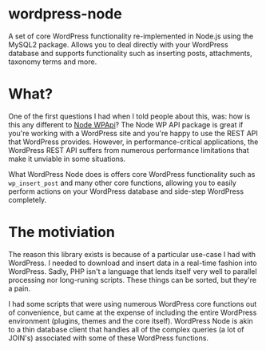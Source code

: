 # wordpress-node
A set of core WordPress functionality re-implemented in Node.js using the MySQL2 package. Allows you to deal directly with your WordPress database and supports functionality such as inserting posts, attachments, taxonomy terms and more.

# What?

One of the first questions I had when I told people about this, was: how is this any different to [Node WPApi](https://github.com/WP-API/node-wpapi)? The Node WP API package is great if you're working with a WordPress site and you're happy to use the REST API that WordPress provides. However, in performance-critical applications, the WordPress REST API suffers from numerous performance limitations that make it unviable in some situations.

What WordPress Node does is offers core WordPress functionality such as `wp_insert_post` and many other core functions, allowing you to easily perform actions on your WordPress database and side-step WordPress completely.

# The motiviation

The reason this library exists is because of a particular use-case I had with WordPress. I needed to download and insert data in a real-time fashion into WordPress. Sadly, PHP isn't a language that lends itself very well to parallel processing nor long-runing scripts. These things can be sorted, but they're a pain.

I had some scripts that were using numerous WordPress core functions out of convenience, but came at the expense of including the entire WordPress environment (plugins, themes and the core itself). WordPress Node is akin to a thin database client that handles all of the complex queries (a lot of JOIN's) associated with some of these WordPress functions.
